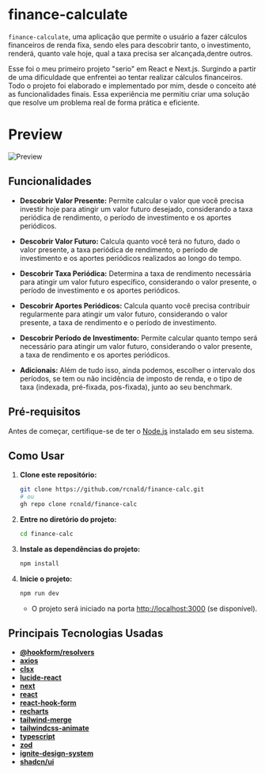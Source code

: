 # finance-calculate

`finance-calculate`, uma aplicação que permite o usuário a fazer cálculos financeiros de renda fixa, sendo eles para descobrir tanto, o investimento, renderá, quanto vale hoje, qual a taxa precisa ser alcançada,dentre outros.

Esse foi o meu primeiro projeto "serio" em React e Next.js. Surgindo a partir de uma dificuldade que enfrentei ao tentar realizar cálculos financeiros. Todo o projeto foi elaborado e implementado por mim, desde o conceito até as funcionalidades finais. Essa experiência me permitiu criar uma solução que resolve um problema real de forma prática e eficiente.

# Preview

![Preview](./fiancecalculatepreview.gif)

## Funcionalidades

- **Descobrir Valor Presente:** Permite calcular o valor que você precisa investir hoje para atingir um valor futuro desejado, considerando a taxa periódica de rendimento, o período de investimento e os aportes periódicos.

- **Descobrir Valor Futuro:** Calcula quanto você terá no futuro, dado o valor presente, a taxa periódica de rendimento, o período de investimento e os aportes periódicos realizados ao longo do tempo.
- **Descobrir Taxa Periódica:** Determina a taxa de rendimento necessária para atingir um valor futuro específico, considerando o valor presente, o período de investimento e os aportes periódicos.
- **Descobrir Aportes Periódicos:** Calcula quanto você precisa contribuir regularmente para atingir um valor futuro, considerando o valor presente, a taxa de rendimento e o período de investimento.
- **Descobrir Período de Investimento:** Permite calcular quanto tempo será necessário para atingir um valor futuro, considerando o valor presente, a taxa de rendimento e os aportes periódicos.
- **Adicionais:** Além de tudo isso, ainda podemos, escolher o intervalo dos períodos, se tem ou não incidência de imposto de renda, e o tipo de taxa (indexada, pré-fixada, pos-fixada), junto ao seu benchmark.

## Pré-requisitos

Antes de começar, certifique-se de ter o [Node.js](https://nodejs.org/) instalado em seu sistema.

## Como Usar

1. **Clone este repositório:**
   ```bash
   git clone https://github.com/rcnald/finance-calc.git
   # ou
   gh repo clone rcnald/finance-calc
   ```

2. **Entre no diretório do projeto:**
   ```bash
   cd finance-calc
   ```

3. **Instale as dependências do projeto:**
   ```bash
   npm install
   ```

4. **Inicie o projeto:**
   ```bash
   npm run dev
   ```
   - O projeto será iniciado na porta [http://localhost:3000](http://localhost:3000) (se disponível).

## Principais Tecnologias Usadas

- **[@hookform/resolvers](https://github.com/react-hook-form/resolvers)**
- **[axios](https://axios-http.com/)**
- **[clsx](https://github.com/lukeed/clsx)**
- **[lucide-react](https://lucide.dev/)**
- **[next](https://nextjs.org/)**
- **[react](https://react.dev/)**
- **[react-hook-form](https://react-hook-form.com/)**
- **[recharts](https://recharts.org/)**
- **[tailwind-merge](https://github.com/dcastil/tailwind-merge)**
- **[tailwindcss-animate](https://github.com/joe-bell/tailwindcss-animate)**
- **[typescript](https://www.typescriptlang.org/)**
- **[zod](https://zod.dev/)**
- **[ignite-design-system](https://github.com/rcnald/ignite-design-system)**
- **[shadcn/ui](https://ui.shadcn.com/)**